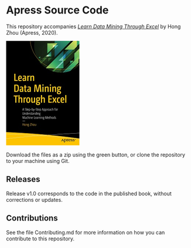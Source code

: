 # Apress Source Code

This repository accompanies [*Learn Data Mining Through Excel*](https://www.apress.com/9781484259818) by Hong Zhou (Apress, 2020).

[comment]: #cover
![Cover image](9781484259818.jpg)

Download the files as a zip using the green button, or clone the repository to your machine using Git.

## Releases

Release v1.0 corresponds to the code in the published book, without corrections or updates.

## Contributions

See the file Contributing.md for more information on how you can contribute to this repository.